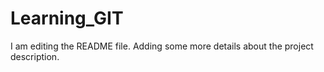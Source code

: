 
# Learning_GIT

I am editing the README file. Adding some more details about the project description.
